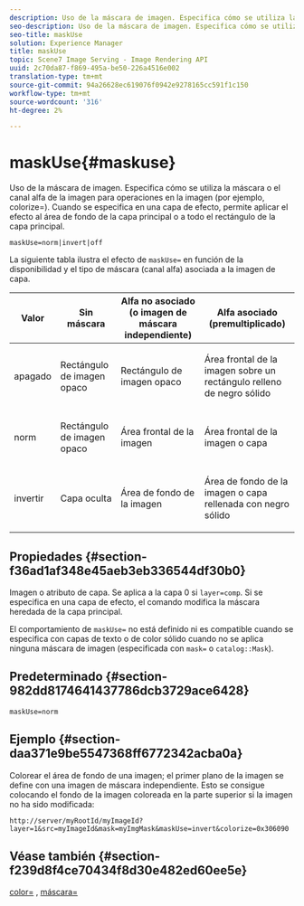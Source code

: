 ```yaml
---
description: Uso de la máscara de imagen. Especifica cómo se utiliza la máscara o el canal alfa de la imagen para operaciones en la imagen (por ejemplo, colorize=). Cuando se especifica en una capa de efecto, permite aplicar el efecto al área de fondo de la capa principal o a todo el rectángulo de la capa principal.
seo-description: Uso de la máscara de imagen. Especifica cómo se utiliza la máscara o el canal alfa de la imagen para operaciones en la imagen (por ejemplo, colorize=). Cuando se especifica en una capa de efecto, permite aplicar el efecto al área de fondo de la capa principal o a todo el rectángulo de la capa principal.
seo-title: maskUse
solution: Experience Manager
title: maskUse
topic: Scene7 Image Serving - Image Rendering API
uuid: 2c70da87-f869-495a-be50-226a4516e002
translation-type: tm+mt
source-git-commit: 94a26628ec619076f0942e9278165cc591f1c150
workflow-type: tm+mt
source-wordcount: '316'
ht-degree: 2%

---
```



# maskUse{#maskuse}

Uso de la máscara de imagen. Especifica cómo se utiliza la máscara o el canal alfa de la imagen para operaciones en la imagen (por ejemplo, colorize=). Cuando se especifica en una capa de efecto, permite aplicar el efecto al área de fondo de la capa principal o a todo el rectángulo de la capa principal.

`maskUse=norm|invert|off`

La siguiente tabla ilustra el efecto de `maskUse=` en función de la disponibilidad y el tipo de máscara (canal alfa) asociada a la imagen de capa.

<table id="table_B765F6A765F548948531AF26DA0B4360"> 
 <thead> 
  <tr> 
   <th class="entry"> <b> Valor</b> </th> 
   <th class="entry"> <b> Sin máscara</b> </th> 
   <th class="entry"> <b> Alfa no asociado (o imagen de máscara independiente)</b> </th> 
   <th class="entry"> <b> Alfa asociado (premultiplicado)</b> </th> 
  </tr> 
 </thead>
 <tbody> 
  <tr> 
   <td> <p> <span class="codeph"> apagado </span> </p> </td> 
   <td> <p> Rectángulo de imagen opaco </p> </td> 
   <td> <p> Rectángulo de imagen opaco </p> </td> 
   <td> <p> Área frontal de la imagen sobre un rectángulo relleno de negro sólido </p> </td> 
  </tr> 
  <tr> 
   <td> <p> <span class="codeph"> norm  </span> </p> </td> 
   <td> <p> Rectángulo de imagen opaco </p> </td> 
   <td> <p> Área frontal de la imagen </p> </td> 
   <td> <p> Área frontal de la imagen o capa </p> </td> 
  </tr> 
  <tr> 
   <td> <p> <span class="codeph"> invertir  </span> </p> </td> 
   <td> <p> Capa oculta </p> </td> 
   <td> <p> Área de fondo de la imagen </p> </td> 
   <td> <p> Área de fondo de la imagen o capa rellenada con negro sólido </p> </td> 
  </tr> 
 </tbody> 
</table>

## Propiedades {#section-f36ad1af348e45aeb3eb336544df30b0}

Imagen o atributo de capa. Se aplica a la capa 0 si `layer=comp`. Si se especifica en una capa de efecto, el comando modifica la máscara heredada de la capa principal.

El comportamiento de `maskUse=` no está definido ni es compatible cuando se especifica con capas de texto o de color sólido cuando no se aplica ninguna máscara de imagen (especificada con `mask=` o `catalog::Mask`).

## Predeterminado {#section-982dd8174641437786dcb3729ace6428}

`maskUse=norm`

## Ejemplo {#section-daa371e9be5547368ff6772342acba0a}

Colorear el área de fondo de una imagen; el primer plano de la imagen se define con una imagen de máscara independiente. Esto se consigue colocando el fondo de la imagen coloreada en la parte superior si la imagen no ha sido modificada:

`http://server/myRootId/myImageId?layer=1&src=myImageId&mask=myImgMask&maskUse=invert&colorize=0x306090`

## Véase también {#section-f239d8f4ce70434f8d30e482ed60ee5e}

[color=](/help/aem-is-ir-api/is-api/http-ref/image-serving-api-ref/c-http-protocol-reference/c-data-types/r-is-http-color.md) ,  [máscara=](../../../../../is-api/http-ref/image-serving-api-ref/c-http-protocol-reference/c-command-reference/r-mask.md#reference-922254e027404fb890b850e2723ee06e)
